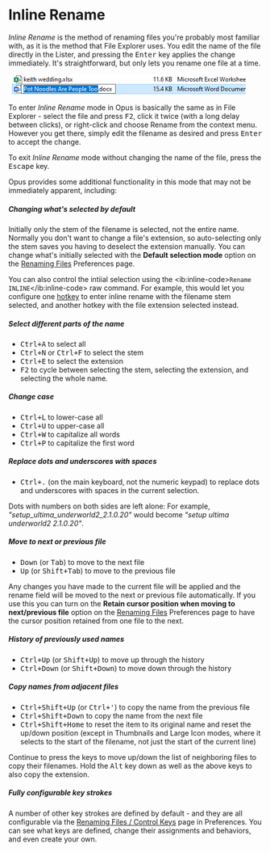 # Inline Rename

*Inline Rename* is the method of renaming files you're probably most familiar with, as it is the method that File Explorer uses. You edit the name of the file directly in the Lister, and pressing the <kbd>Enter</kbd> key applies the change immediately. It's straightforward, but only lets you rename one file at a time.

![](/Manual/images/media/13/inline_rename.png)

To enter *Inline Rename* mode in Opus is basically the same as in File Explorer - select the file and press <kbd>F2</kbd>, click it twice (with a long delay between clicks), or right-click and choose Rename from the context menu. However you get there, simply edit the filename as desired and press <kbd>Enter</kbd> to accept the change.

To exit *Inline Rename* mode without changing the name of the file, press the <kbd>Escape</kbd> key.

Opus provides some additional functionality in this mode that may not be immediately apparent, including:

##### Changing what's selected by default

Initially only the stem of the filename is selected, not the entire name. Normally you don't want to change a file's extension, so auto-selecting only the stem saves you having to deselect the extension manually. You can change what's initially selected with the **Default selection mode** option on the [Renaming Files](/Manual/preferences/preferences_categories/file_operations/renaming_files/RAEDME.md) Preferences page.

You can also control the intiial selection using the \<ib:inline-code\>`Rename INLINE`\</ib:inline-code\> raw command. For example, this would let you configure one [hotkey](/Manual/customize/the_customize_dialog/keys.md) to enter inline rename with the filename stem selected, and another hotkey with the file extension selected instead.

##### Select different parts of the name

- <kbd>Ctrl+A</kbd> to select all
- <kbd>Ctrl+N</kbd> or <kbd>Ctrl+F</kbd> to select the stem
- <kbd>Ctrl+E</kbd> to select the extension
- <kbd>F2</kbd> to cycle between selecting the stem, selecting the extension, and selecting the whole name.

##### Change case

- <kbd>Ctrl+L</kbd> to lower-case all
- <kbd>Ctrl+U</kbd> to upper-case all
- <kbd>Ctrl+W</kbd> to capitalize all words
- <kbd>Ctrl+P</kbd> to capitalize the first word

##### Replace dots and underscores with spaces

- <kbd>Ctrl+.</kbd> (on the main keyboard, not the numeric keypad) to replace dots and underscores with spaces in the current selection.

Dots with numbers on both sides are left alone: For example, *"setup_ultima_underworld2_2.1.0.20"* would become *"setup ultima underworld2 2.1.0.20"*.

##### Move to next or previous file

- <kbd>Down</kbd> (or <kbd>Tab</kbd>) to move to the next file
- <kbd>Up</kbd> (or <kbd>Shift+Tab</kbd>) to move to the previous file

Any changes you have made to the current file will be applied and the rename field will be moved to the next or previous file automatically. If you use this you can turn on the **Retain cursor position when moving to next/previous file** option on the [Renaming Files](/Manual/preferences/preferences_categories/file_operations/renaming_files/RAEDME.md) Preferences page to have the cursor position retained from one file to the next.

##### History of previously used names

- <kbd>Ctrl+Up</kbd> (or <kbd>Shift+Up</kbd>) to move up through the history
- <kbd>Ctrl+Down</kbd> (or <kbd>Shift+Down</kbd>) to move down through the history

##### Copy names from adjacent files

- <kbd>Ctrl+Shift+Up</kbd> (or <kbd>Ctrl+'</kbd>) to copy the name from the previous file
- <kbd>Ctrl+Shift+Down</kbd> to copy the name from the next file
- <kbd>Ctrl+Shift+Home</kbd> to reset the item to its original name and reset the up/down position (except in Thumbnails and Large Icon modes, where it selects to the start of the filename, not just the start of the current line)

Continue to press the keys to move up/down the list of neighboring files to copy their filenames. Hold the <kbd>Alt</kbd> key down as well as the above keys to also copy the extension.

##### Fully configurable key strokes

A number of other key strokes are defined by default - and they are all configurable via the [Renaming Files / Control Keys](/Manual/preferences/preferences_categories/file_operations/renaming_files/control_keys.md) page in Preferences. You can see what keys are defined, change their assignments and behaviors, and even create your own.
